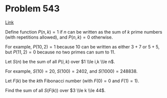 # Problem 543

[Link](https://projecteuler.net/problem=543)

Define function $P(n, k) = 1$ if $n$ can be written as the sum of $k$ prime numbers (with repetitions allowed), and $P(n, k) = 0$ otherwise.

For example, $P(10,2) = 1$ because $10$ can be written as either $3 + 7$ or $5 + 5$, but $P(11,2) = 0$ because no two primes can sum to $11$.

Let $S(n)$ be the sum of all $P(i,k)$ over $1 \\le i,k \\le n$.

For example, $S(10) = 20$, $S(100) = 2402$, and $S(1000) = 248838$.

Let $F(k)$ be the $k$th Fibonacci number (with $F(0) = 0$ and $F(1) = 1$).

Find the sum of all $S(F(k))$ over $3 \\le k \\le 44$.
